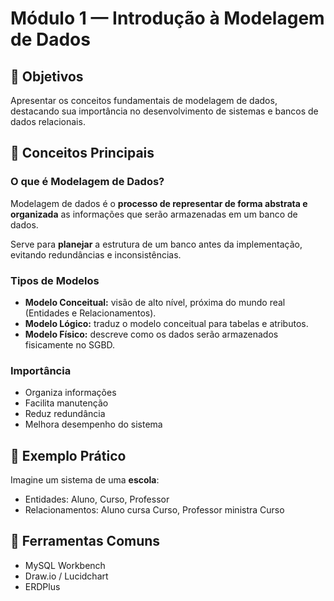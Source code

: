 # Módulo 1 — Introdução à Modelagem de Dados

## 🎯 Objetivos
Apresentar os conceitos fundamentais de modelagem de dados, destacando sua importância no desenvolvimento de sistemas e bancos de dados relacionais.

## 🧠 Conceitos Principais

### O que é Modelagem de Dados?
Modelagem de dados é o **processo de representar de forma abstrata e organizada** as informações que serão armazenadas em um banco de dados.

Serve para **planejar** a estrutura de um banco antes da implementação, evitando redundâncias e inconsistências.

### Tipos de Modelos
- **Modelo Conceitual:** visão de alto nível, próxima do mundo real (Entidades e Relacionamentos).
- **Modelo Lógico:** traduz o modelo conceitual para tabelas e atributos.
- **Modelo Físico:** descreve como os dados serão armazenados fisicamente no SGBD.

### Importância
- Organiza informações
- Facilita manutenção
- Reduz redundância
- Melhora desempenho do sistema

## 🧱 Exemplo Prático

Imagine um sistema de uma **escola**:

- Entidades: Aluno, Curso, Professor  
- Relacionamentos: Aluno cursa Curso, Professor ministra Curso

## 📎 Ferramentas Comuns
- MySQL Workbench  
- Draw.io / Lucidchart  
- ERDPlus  
